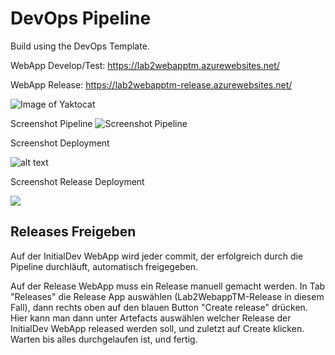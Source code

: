 # DevOps Pipeline

Build using the DevOps Template.

WebApp Develop/Test: https://lab2webapptm.azurewebsites.net/

WebApp Release: https://lab2webapptm-release.azurewebsites.net/

![Image of Yaktocat](https://octodex.github.com/images/yaktocat.png)

Screenshot Pipeline
![Screenshot Pipeline](/Images/image-20211104212203770.png)



Screenshot Deployment

![alt text](C:\Users\tamar\Desktop\Git\SoftwareDeployment\Lab2\Images\image-20211104212309979.png)



Screenshot Release Deployment

![](C:\Users\tamar\Desktop\Git\SoftwareDeployment\Lab2\Images\image-20211104212359887.png)



## Releases Freigeben

Auf der InitialDev WebApp wird jeder commit, der erfolgreich durch die Pipeline durchläuft, automatisch freigegeben.

Auf der Release WebApp muss ein Release manuell gemacht werden. In Tab "Releases" die Release App auswählen (Lab2WebappTM-Release in diesem Fall), dann rechts oben auf den blauen Button "Create release" drücken. Hier kann man dann unter Artefacts auswählen welcher Release der InitialDev WebApp released werden soll, und zuletzt auf Create klicken. Warten bis alles durchgelaufen ist, und fertig.
